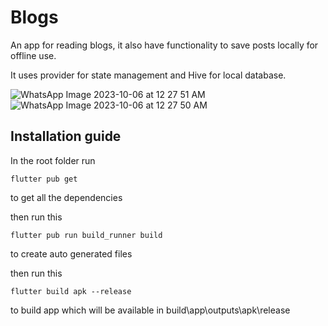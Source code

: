 # Blogs
An app for reading blogs, it also have functionality to save posts locally for offline use.


It uses provider for state management and Hive for local database.


![WhatsApp Image 2023-10-06 at 12 27 51 AM](https://github.com/MRfantastic3DGamer/Blogs/assets/66933165/a301a365-616b-46dc-80bb-9f2fb98442e8)
![WhatsApp Image 2023-10-06 at 12 27 50 AM](https://github.com/MRfantastic3DGamer/Blogs/assets/66933165/2cd4e9ad-2c3f-4654-994d-5641f4cfd8d4)


## Installation guide
In the root folder run 
```
flutter pub get
```
to get all the dependencies

then run this
```
flutter pub run build_runner build
```
to create auto generated files

then run this
```
flutter build apk --release
```
to build app which will be available in build\app\outputs\apk\release
